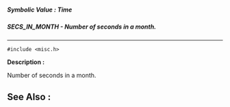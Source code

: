 ##### Symbolic Value : Time
##### SECS_IN_MONTH - Number of seconds in a month.
---
```
#include <misc.h>
```
**Description :**

Number of seconds in a month.

**See Also :**
---
